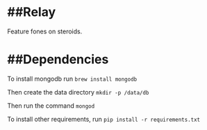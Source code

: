 ##Relay
==========

Feature fones on steroids.


##Dependencies 
==========

To install mongodb run 
```brew install mongodb```

Then create the data directory
```mkdir -p /data/db```

Then run the command 
``` mongod ```

To install other requirements, run 
```pip install -r requirements.txt```
